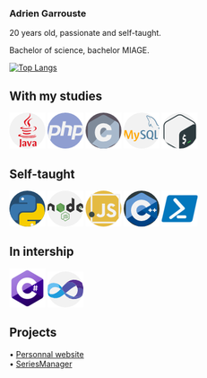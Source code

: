 ### Adrien Garrouste

20 years old, passionate and self-taught.  

Bachelor of science, bachelor MIAGE.  

[![Top Langs](https://github-readme-stats.vercel.app/api/top-langs/?username=1-irdA&exclude_repo=SeriesManager,Website&langs_count=10&layout=compact&hide=html,css)](https://github.com/anuraghazra/github-readme-stats)

## With my studies

![Alt text](images/java.png?raw=true "Java")
![Alt text](images/php.png?raw=true "PHP")
![Alt text](images/c.png?raw=true "C")
![Alt text](images/mysql.png?raw=true "MySQL")
![Alt text](images/gnu-bash.png?raw=true "Bash")

## Self-taught

![Alt text](images/python.png?raw=true "Python")
![Alt text](images/nodejs.png?raw=true "NodeJS")
![Alt text](images/javascript.png?raw=true "JS")
![Alt text](images/cpp.png?raw=true "C++")
![Alt text](images/powershell.png?raw=true "Powershell")

## In intership

![Alt text](images/cs.png?raw=true "C#")
![Alt text](images/visual-basic.png?raw=true "VB")

## Projects

• <a href="https://1irda.alwaysdata.net/">Personnal website</a>   
• <a href="https://seriesmanager.alwaysdata.net/">SeriesManager</a>  
